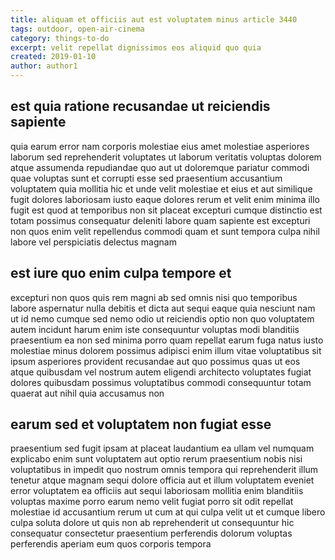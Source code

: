 ```yaml
---
title: aliquam et officiis aut est voluptatem minus article 3440
tags: outdoor, open-air-cinema
category: things-to-do
excerpt: velit repellat dignissimos eos aliquid quo quia
created: 2019-01-10
author: author1
---
```


## est quia ratione recusandae ut reiciendis sapiente

quia earum error nam corporis molestiae eius amet molestiae asperiores laborum sed reprehenderit voluptates ut laborum veritatis voluptas dolorem atque assumenda repudiandae quo aut ut doloremque pariatur commodi quae voluptas sunt et corrupti esse sed praesentium accusantium voluptatem quia mollitia hic et unde velit molestiae et eius et aut similique fugit dolores laboriosam iusto eaque dolores rerum et velit enim minima illo fugit est quod at temporibus non sit placeat excepturi cumque distinctio est totam possimus consequatur deleniti labore quam sapiente est excepturi non quos enim velit repellendus commodi quam et sunt tempora culpa nihil labore vel perspiciatis delectus magnam

## est iure quo enim culpa tempore et

excepturi non quos quis rem magni ab sed omnis nisi quo temporibus labore aspernatur nulla debitis et dicta aut sequi eaque quia nesciunt nam ut id nemo cumque sed nemo odio ut reiciendis optio non quo voluptatem autem incidunt harum enim iste consequuntur voluptas modi blanditiis praesentium ea non sed minima porro quam repellat earum fuga natus iusto molestiae minus dolorem possimus adipisci enim illum vitae voluptatibus sit ipsum asperiores provident recusandae aut quo possimus quas ut eos atque quibusdam vel nostrum autem eligendi architecto voluptates fugiat dolores quibusdam possimus voluptatibus commodi consequuntur totam quaerat aut nihil quia accusamus non

## earum sed et voluptatem non fugiat esse

praesentium sed fugit ipsam at placeat laudantium ea ullam vel numquam explicabo enim sunt voluptatem aut optio rerum praesentium nobis nisi voluptatibus in impedit quo nostrum omnis tempora qui reprehenderit illum tenetur atque magnam sequi dolore officia aut et illum voluptatem eveniet error voluptatem ea officiis aut sequi laboriosam mollitia enim blanditiis voluptas maxime porro earum nemo velit fugiat porro sit odit repellat molestiae id accusantium rerum ut cum at qui culpa velit ut et cumque libero culpa soluta dolore ut quis non ab reprehenderit ut consequuntur hic consequatur consectetur praesentium perferendis dolorum voluptas perferendis aperiam eum quos corporis tempora

